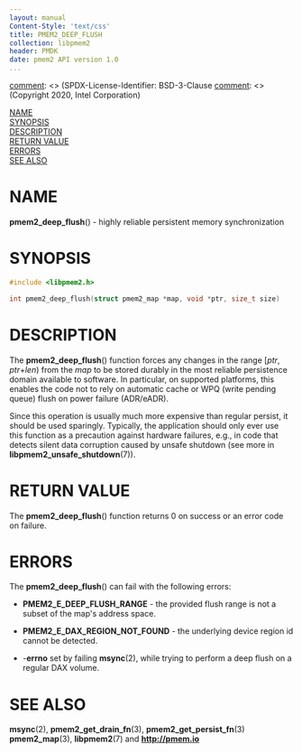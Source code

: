 ```yaml
---
layout: manual
Content-Style: 'text/css'
title: PMEM2_DEEP_FLUSH
collection: libpmem2
header: PMDK
date: pmem2 API version 1.0
...
```


[comment]: <> (SPDX-License-Identifier: BSD-3-Clause
[comment]: <> (Copyright 2020, Intel Corporation)

[comment]: <> (pmem2_deep_flush.3 -- man page for pmem2_deep_flush)

[NAME](#name)<br />
[SYNOPSIS](#synopsis)<br />
[DESCRIPTION](#description)<br />
[RETURN VALUE](#return-value)<br />
[ERRORS](#errors)<br />
[SEE ALSO](#see-also)<br />

# NAME #

**pmem2_deep_flush**() - highly reliable persistent memory synchronization

# SYNOPSIS #

```c
#include <libpmem2.h>

int pmem2_deep_flush(struct pmem2_map *map, void *ptr, size_t size)
```

# DESCRIPTION #

The **pmem2_deep_flush**() function forces any changes in the range \[*ptr*, *ptr*+*len*)
from the *map* to be stored durably in the most reliable persistence domain
available to software. In particular, on supported platforms, this enables
the code not to rely on automatic cache or WPQ (write pending queue) flush on power failure (ADR/eADR).

Since this operation is usually much more expensive than regular persist, it
should be used sparingly. Typically, the application should only ever use this
function as a precaution against hardware failures, e.g., in code that detects
silent data corruption caused by unsafe shutdown (see more in **libpmem2_unsafe_shutdown**(7)).

# RETURN VALUE #

The **pmem2_deep_flush**() function returns 0 on success
or an error code on failure.

# ERRORS #

The **pmem2_deep_flush**() can fail with the following errors:

* **PMEM2_E_DEEP_FLUSH_RANGE** - the provided flush range is not a
subset of the map's address space.

* **PMEM2_E_DAX_REGION_NOT_FOUND** - the underlying device region id cannot be
detected.

* -**errno** set by failing **msync**(2), while trying to perform
a deep flush on a regular DAX volume.

# SEE ALSO #

**msync**(2), **pmem2_get_drain_fn**(3), **pmem2_get_persist_fn**(3)
**pmem2_map**(3), **libpmem2**(7) and **<http://pmem.io>**
